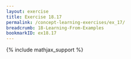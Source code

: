 ```yaml
---
layout: exercise
title: Exercise 18.17
permalink: /concept-learning-exercises/ex_17/
breadcrumb: 18-Learning-From-Examples
bookmarkID: ex18.17
---
```


{% include mathjax_support %}
